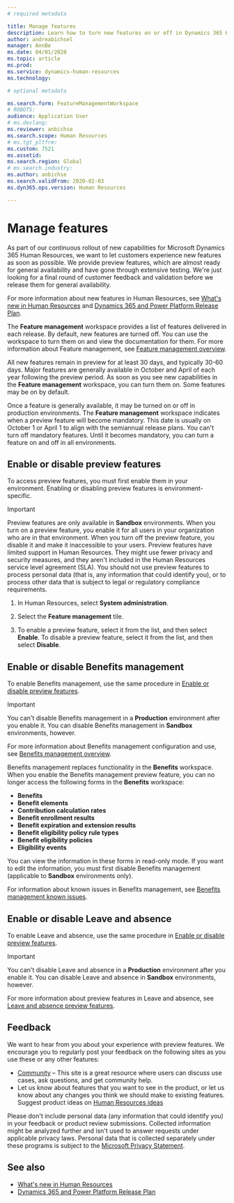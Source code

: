 ```yaml
---
# required metadata

title: Manage features
description: Learn how to turn new features on or off in Dynamics 365 Human Resources.
author: andreabichsel
manager: AnnBe
ms.date: 04/01/2020
ms.topic: article
ms.prod: 
ms.service: dynamics-human-resources
ms.technology: 

# optional metadata

ms.search.form: FeatureManagementWorkspace
# ROBOTS: 
audience: Application User
# ms.devlang: 
ms.reviewer: anbichse
ms.search.scope: Human Resources
# ms.tgt_pltfrm: 
ms.custom: 7521
ms.assetid: 
ms.search.region: Global
# ms.search.industry: 
ms.author: anbichse
ms.search.validFrom: 2020-02-03
ms.dyn365.ops.version: Human Resources

---
```


# Manage features

As part of our continuous rollout of new capabilities for Microsoft Dynamics 365 Human Resources, we want to let customers experience new features as soon as possible. We provide preview features, which are almost ready for general availability and have gone through extensive testing. We're just looking for a final round of customer feedback and validation before we release them for general availability.

For more information about new features in Human Resources, see [What's new in Human Resources](hr-admin-whats-new.md) and [Dynamics 365 and Power Platform Release Plan](https://docs.microsoft.com/dynamics365/release-plans/#pivot=products&panel=products1).

The **Feature management** workspace provides a list of features delivered in each release. By default, new features are turned off. You can use the workspace to turn them on and view the documentation for them. For more information about Feature management, see [Feature management overview](https://docs.microsoft.com/dynamics365/fin-ops-core/fin-ops/get-started/feature-management/feature-management-overview).

All new features remain in preview for at least 30 days, and typically 30-60 days. Major features are generally available in October and April of each year following the preview period. As soon as you see new capabilities in the **Feature management** workspace, you can turn them on. Some features may be on by default.

Once a feature is generally available, it may be turned on or off in production environments. The **Feature management** workspace indicates when a preview feature will become mandatory. This date is usually on October 1 or April 1 to align with the semiannual release plans. You can't turn off mandatory features. Until it becomes mandatory, you can turn a feature on and off in all environments.

## Enable or disable preview features

To access preview features, you must first enable them in your environment. Enabling or disabling preview features is environment-specific.

> [!IMPORTANT]
> Preview features are only available in **Sandbox** environments. When you turn on a preview feature, you enable it for all users in your organization who are in that environment. When you turn off the preview feature, you disable it and make it inaccessible to your users. Preview features have limited support in Human Resources. They might use fewer privacy and security measures, and they aren't included in the Human Resources service level agreement (SLA). You should not use preview features to process personal data (that is, any information that could identify you), or to process other data that is subject to legal or regulatory compliance requirements.

1. In Human Resources, select **System administration**.

2. Select the **Feature management** tile.

3. To enable a preview feature, select it from the list, and then select **Enable**. To disable a preview feature, select it from the list, and then select **Disable**.

## Enable or disable Benefits management

To enable Benefits management, use the same procedure in [Enable or disable preview features](hr-admin-features.md?enable-or-disable-preview-features).

> [!IMPORTANT]
> You can't disable Benefits management in a **Production** environment after you enable it. You can disable Benefits management in **Sandbox** environments, however.

For more information about Benefits management configuration and use, see [Benefits management overview](hr-benefits-management-overview.md).

Benefits management replaces functionality in the **Benefits** workspace. When you enable the Benefits management preview feature, you can no longer access the following forms in the **Benefits** workspace:

- **Benefits**
- **Benefit elements**
- **Contribution calculation rates**
- **Benefit enrollment results**
- **Benefit expiration and extension results**
- **Benefit eligibility policy rule types**
- **Benefit eligibility policies**
- **Eligibility events**

You can view the information in these forms in read-only mode. If you want to edit the information, you must first disable Benefits management (applicable to **Sandbox** environments only).

For information about known issues in Benefits management, see [Benefits management known issues](hr-benefits-management-overview.md?benefits-management-known-issues).

## Enable or disable Leave and absence

To enable Leave and absence, use the same procedure in [Enable or disable preview features](hr-admin-features.md?enable-or-disable-preview-features).

> [!IMPORTANT]
> You can't disable Leave and absence in a **Production** environment after you enable it. You can disable Leave and absence in **Sandbox** environments, however.

For more information about preview features in Leave and absence, see [Leave and absence preview features](hr-leave-and-absence-overview.md?leave-and-absence-preview-features).

## Feedback

We want to hear from you about your experience with preview features. We encourage you to regularly post your feedback on the following sites as you use these or any other features:

- [Community](https://community.dynamics.com/enterprise/f/759?pi53869=0&category=Talent) – This site is a great resource where users can discuss use cases, ask questions, and get community help.
- Let us know about features that you want to see in the product, or let us know about any changes you think we should make to existing features. Suggest product ideas on [Human Resources ideas](https://powerusers.microsoft.com/t5/Ideas-for-Human-Resources/idb-p/HumanResources)
    
Please don't include personal data (any information that could identify you) in your feedback or product review submissions. Collected information might be analyzed further and isn't used to answer requests under applicable privacy laws. Personal data that is collected separately under these programs is subject to the [Microsoft Privacy Statement](https://privacy.microsoft.com/privacystatement).

## See also

- [What's new in Human Resources](hr-admin-whats-new.md)
- [Dynamics 365 and Power Platform Release Plan](https://docs.microsoft.com/dynamics365/release-plans/#pivot=products&panel=products1)